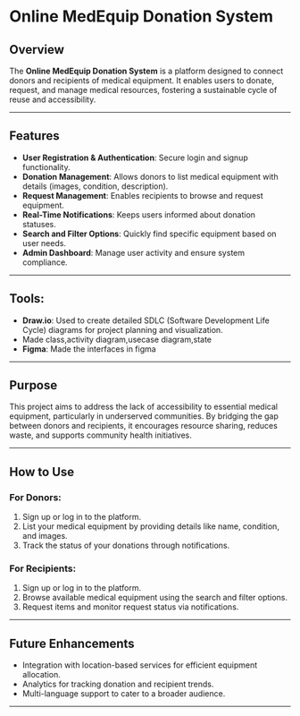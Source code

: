 # Online MedEquip Donation System

## Overview
The **Online MedEquip Donation System** is a platform designed to connect donors and recipients of medical equipment. It enables users to donate, request, and manage medical resources, fostering a sustainable cycle of reuse and accessibility.

---

## Features
- **User Registration & Authentication**: Secure login and signup functionality.
- **Donation Management**: Allows donors to list medical equipment with details (images, condition, description).
- **Request Management**: Enables recipients to browse and request equipment.
- **Real-Time Notifications**: Keeps users informed about donation statuses.
- **Search and Filter Options**: Quickly find specific equipment based on user needs.
- **Admin Dashboard**: Manage user activity and ensure system compliance.

---
## Tools:
- **Draw.io**: Used to create detailed SDLC (Software Development Life Cycle) diagrams for project planning and visualization.
- Made class,activity diagram,usecase diagram,state
- **Figma**: Made the interfaces in figma
---

## Purpose
This project aims to address the lack of accessibility to essential medical equipment, particularly in underserved communities. By bridging the gap between donors and recipients, it encourages resource sharing, reduces waste, and supports community health initiatives.

---

## How to Use
### For Donors:
1. Sign up or log in to the platform.
2. List your medical equipment by providing details like name, condition, and images.
3. Track the status of your donations through notifications.

### For Recipients:
1. Sign up or log in to the platform.
2. Browse available medical equipment using the search and filter options.
3. Request items and monitor request status via notifications.

---

## Future Enhancements
- Integration with location-based services for efficient equipment allocation.
- Analytics for tracking donation and recipient trends.
- Multi-language support to cater to a broader audience.

---


